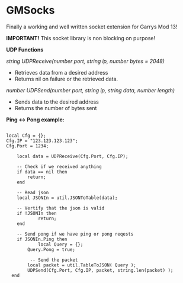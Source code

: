 # GMSocks
Finally a working and well written socket extension for Garrys Mod 13!

**IMPORTANT!** This socket library is non blocking on purpose!

**UDP Functions**

*string UDPReceive(number port, string ip, number bytes = 2048)*
- Retrieves data from a desired address
- Returns nil on failure or the retrieved data.
 
 
*number UDPSend(number port, string ip, string data, number length)*
- Sends data to the desired address
- Returns the number of bytes sent


**Ping <-> Pong example:**
```

local Cfg = {};
Cfg.IP = "123.123.123.123";
Cfg.Port = 1234;

	local data = UDPReceive(Cfg.Port, Cfg.IP);
	
	-- Check if we received anything
	if data == nil then
		return;
	end
	
	-- Read json
	local JSONIn = util.JSONToTable(data);
	
	-- Vertify that the json is valid
	if !JSONIn then
			return;
	end
	
	-- Send pong if we have ping or pong reqests
	if JSONIn.Ping then
			local Query = {};
	   	Query.Pong = true;

		 -- Send the packet
		local packet = util.TableToJSON( Query );
		UDPSend(Cfg.Port, Cfg.IP, packet, string.len(packet) );
  end
```

	
